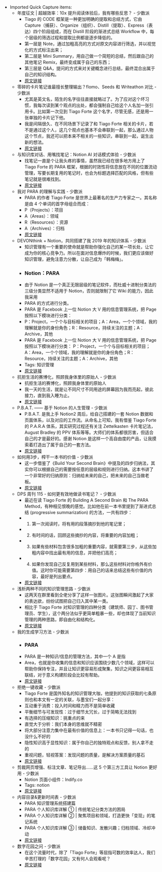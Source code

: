 - Imported Quick Capture items:
    - 年度征文 | 超越效率：10x 提升阅读体验后，我有哪些反思？ - 少数派
        - Tiago 的 CODE 框架是一种更加明确的提取和总结方式，它由 Capture（捕获）、Organize（组织）、Distill（提取）、Express（表达）四个阶段组成，而在 Distill 阶段的渐进式总结 Workflow 中，每个层级的筛选过程和提取比例都是逐步降低的。
        - 第一层是 Note，通过加粗高亮的方式对原文内容进行筛选，并以视觉化的方式标注出来；
        - 第二层是 Mini Summary，用自己做一个简短的总结，然后跟自己的其他笔记 Remix，最终变成属于自己的东西；
        - 第三层是 Q&A，提问的方式来对关键概念进行总结，最终混合出属于自己的知识结构。
        - [原文链接](https://sspai.com/post/78124)
    - 零碎的卡片笔记谁最擅长整理输出？flomo、Seeds 和 Writeathon 对比 - 少数派
        - 尤其是英文名，陌生的名字往往直接就略过了。为了应对这个坏习惯，我每次读到某个观点的出处，都会强制自己给这个人名加一张引用卡。比如第一次见到 Tiago Forte 这个名字，尽管无感，还是用一张单独的卡片记下他。
        - 我是间隔很久、在不同场景下记录了和 Tiago Forte 相关的卡片，若不是通过这个人，这几个观点也基本不会串联到一起，那么通过人物这个节点，我还可以把本来不相关的一些知识，串联到一起，诞生出新的想法。
        - [原文链接](https://sspai.com/post/79373)
    - 与知识库对话、用嘴找笔记：Notion AI 对话模式体验 - 少数派
        - 找笔记一直是个让我头疼的事情，虽然我已经在很多地方用上了 Tiago Forte 的 PARA 框架，根据的时效性将信息放在不同的位置流动管理，写要长期复用的笔记时，也会为标题选择匹配的风格，但有些笔记就是很难找到。
        - [原文链接](https://sspai.com/post/84597)
    - 我对 PARA 的理解与实践 - 少数派
        - PARA 的作者 Tiago Forte 是世界上最著名的生产力专家之一。其名称是由 4 个单词的首字母组合而成：
        - P（Projects）：项目
        - A（Areas）：领域
        - R（Resources）：资源
        - A（Archives）：归档
        - [原文链接](https://sspai.com/post/78349)
    - DEVONthink + Notion，共同搭建了我 2019 年的知识体系 - 少数派
        - 知识管理有一个重要的使命就是帮助你强化自己的某一项长处，让它成为你的核心竞争力。所以在面对信息爆炸的时候，我们更应该做好知识管理，避免注意力分散，让自己成为「韩梅梅」。
        - ### Notion：PARA
        - 由于 Notion 是一个真正无限层级的笔记软件，而杜威十进制分类法的三级分类显然不适用于 Notion，否则就限制了它 Wiki 的能力，因此我采用
        - PARA 的方式进行分类。
        - PARA 是 Facebook 上一位 Notion 大 V 用的信息管理系统，把 Page 按照以下模块进行分类：
        - P：Project，一个个与目标相关的项目；A：Area，一个个领域，我的理解就是你的身份角色；R：Resource，持续关注的主题；A：Archive，其他
        - PARA 是 Facebook 上一位 Notion 大 V 用的信息管理系统，把 Page 按照以下模块进行分类： P：Project，一个个与目标相关的项目；A：Area，一个个领域，我的理解就是你的身份角色；R：Resource，持续关注的主题；A：Archive，其他
        - Tags: 知识管理
        - [原文链接](https://sspai.com/post/58696)
    - 抗拒生活的赛博化，照顾我身体里的原始人 - 少数派
        - 抗拒生活的赛博化，照顾我身体里的原始人
        - 我一天的生活，就是让不同尺寸不同用途的屏幕因为我而亮起，彼此接力，直到我入睡为止。
        - [原文链接](https://sspai.com/post/80216)
    - P.B.A.T. —— 基于 Notion 的人生管理 - 少数派
        - P.B.A.T. 是我上手 Notion2 周后，给自己搭建的一套 Notion 数据和页面体系，以及对应的工作流。从命名上可知，我有借鉴 Tiago Forte 的 P.A.R.A 体系，其实研究过程还有关注 Zettelkasten 卡片笔记法，August Bradley 的 PPV 体系等等。大师们的体系都很厉害，但适合自己的才是最好的。感谢 Notion 是这样一个高自由度的产品，让我摸索着打造出了属于自己的一套方法。
        - [原文链接](https://sspai.com/post/61243)
    - 如何用3步，榨干一本书的价值 - 少数派
        - 这一步借鉴了《Build Your Second Brain》中提及的四步归纳法，其实你可以根据自己的需要按任意的层级和规则进行归纳。这本书讲了一个非常好的归纳原则：归纳给未来的自己，把未来的自己当做老板。
        - [原文链接](https://sspai.com/post/83320)
    - DPS 周刊 115 - 如何更有效地做读书笔记？ - 少数派
        - 最近在读 Tiago Forte 的 Building A Second Brain 和 The PARA Method，有种相见恨晚的感觉。比如他在前一本书里提到了渐进式总结 (progressive summarization) 的方法，一共有四步：
        - 1. 第一次阅读时，将有用的段落摘抄到他的笔记里；
        - 2. 有时间的话，回顾这些摘抄的内容，将重要的内容加粗；
        - 3. 如果有些材料包含很多加粗的重要内容，就需要第三步，从这些加粗内容中找出最有用的信息，并把他们高亮；
        - 4. 如果你发现自己反复用到某些材料，那么这些材料对你格外有价值。这时你可能需要第四步：用自己的话来总结这些有价值的内容，最好是列出要点。
        - [原文链接](https://sspai.com/post/83142)
    - 浅析两种不同的知识管理思路 - 少数派
        - 这两天在群里看到仝佬分享了这样一张图片。这张图瞬间激起了大家的表达欲，纷纷试图把自己归入其中某一类。
        - 相比于 Tiago Forte 对知识管理的四种分类（建筑师、园丁、图书管理员、学生），这个两分法似乎更简单粗暴一些，却也体现了当前知识管理的两种思路，即自由化和结构化。
        - [原文链接](https://sspai.com/post/83843)
    - 我的生成学习方法 - 少数派
        - ### PARA
        - PARA 是一种知识/信息的管理方法，其中一个 A 是指
        - Area，也就是你收集的信息和知识应该围绕少数几个领域，这样可以帮助你保持专注，并且让知识更容易形成聚集，知识之间更容易相互联结，对于意义构建阶段会比较有帮助。
        - [原文链接](https://sspai.com/post/84626)
    - 拒绝一键收藏 - 少数派
        - Tiago Forte 是国外知名的知识管理大咖，他提到的知识获取的七条原则也和本文有一定的关联，与墨宝们一起分享：‌
        - 互动重于消费：投入时间和精力而不是简单收藏
        - 平衡细节与可发现性：过于细节太冗长，过于简略无法找到
        - 有选择的压缩知识：挑重点的来
        - 直觉大于分析：我们本身的思维就不精密
        - 将大部分注意力集中在最有价值的信息上：一本书只记得一句话，也没什么不好的
        - 隐性知识高于显性知识：属于你自己的独特观点和反馈，别人拿不走的
        - 重视问题，轻视答案：发现问题的质量，是解决方案质量的基石
        - [原文链接](https://sspai.com/post/66416)
    - 剪裁网页增强、标注文章、笔记导出……这 5 个第三方工具让 Notion 更好用 - 少数派
        - Notion 页面小组件：Indify.co
        - Tags: notion
        - [原文链接](https://sspai.com/post/63355)
    - 内容目录&更新时间表 - 少数派
        - PARA 知识管理系统搭建篇
        - PARA 个人知识库详解 ① | 传统笔记分类方法的困局
        - PARA 个人知识库详解 ② | 聚焦项目和领域，打造更快「变现」的笔记系统
        - PARA 个人知识库详解 ③ | 储备知识、发散兴趣；归档领域、冷却冲动
        - [原文链接](https://sspai.com/post/80637)
    - 数字花园之问 - 少数派
        - 在这个流量时代，除了「Tiago Forte」等屈指可数的效率达人，我们辛苦打理的「数字花园」又有何人会观看呢？
        - [原文链接](https://sspai.com/post/80238)

